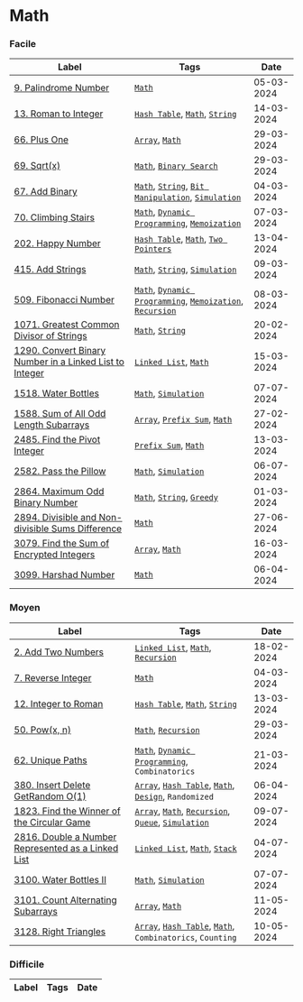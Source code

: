# Math

### Facile

| Label                                                                                                                                             | Tags                                                                                                                       | Date       |
| ------------------------------------------------------------------------------------------------------------------------------------------------- | -------------------------------------------------------------------------------------------------------------------------- | ---------- |
| [9. Palindrome Number](../Probleme/0009.%20Palindrome%20Number/)                                                                                  | [`Math`](./math.md)                                                                                                        | 05-03-2024 |
| [13. Roman to Integer](../Probleme/0013.%20Roman%20to%20Integer/)                                                                                 | [`Hash Table`](./hash_table.md), [`Math`](./math.md), [`String`](./string.md)                                              | 14-03-2024 |
| [66. Plus One](../Probleme/0066.%20Plus%20One/)                                                                                                   | [`Array`](./array.md), [`Math`](./math.md)                                                                                 | 29-03-2024 |
| [69. Sqrt(x)](<../Probleme/0069.%20Sqrt(x)/>)                                                                                                     | [`Math`](./math.md), [`Binary Search`](./binary_search.md)                                                                 | 29-03-2024 |
| [67. Add Binary](../Probleme/0067.%20Add%20Binary/)                                                                                               | [`Math`](./math.md), [`String`](./string.md), [`Bit Manipulation`](./bit_manipulation.md), [`Simulation`](./simulation.md) | 04-03-2024 |
| [70. Climbing Stairs](../Probleme/0070.%20Climbing%20Stairs/)                                                                                     | [`Math`](./math.md), [`Dynamic Programming`](./dp.md), [`Memoization`](./memoization.md)                                   | 07-03-2024 |
| [202. Happy Number](../Probleme/0202.%20Happy%20Number/)                                                                                          | [`Hash Table`](./hash_table.md), [`Math`](./math.md), [`Two Pointers`](./two_pointers.md)                                  | 13-04-2024 |
| [415. Add Strings](../Probleme/0415.%20Add%20Strings/)                                                                                            | [`Math`](./math.md), [`String`](./string.md), [`Simulation`](./simulation.md)                                              | 09-03-2024 |
| [509. Fibonacci Number](../Probleme/0509.%20Fibonacci%20Number/)                                                                                  | [`Math`](./math.md), [`Dynamic Programming`](./dp.md), [`Memoization`](./memoization.md), [`Recursion`](./recursion.md)    | 08-03-2024 |
| [1071. Greatest Common Divisor of Strings](../Probleme/1071.%20Greatest%20Common%20Divisor%20of%20Strings/)                                       | [`Math`](./math.md), [`String`](./string.md)                                                                               | 20-02-2024 |
| [1290. Convert Binary Number in a Linked List to Integer](../Probleme/1290.%20Convert%20Binary%20Number%20in%20a%20Linked%20List%20to%20Integer/) | [`Linked List`](./linked_list.md), [`Math`](./math.md)                                                                     | 15-03-2024 |
| [1518. Water Bottles](../Probleme/1518.%20Water%20Bottles/)                                                                                       | [`Math`](./math.md), [`Simulation`](./simulation.md)                                                                       | 07-07-2024 |
| [1588. Sum of All Odd Length Subarrays](../Probleme/1588.%20Sum%20of%20All%20Odd%20Length%20Subarrays/)                                           | [`Array`](./array.md), [`Prefix Sum`](./prefix_sum.md), [`Math`](./math.md)                                                | 27-02-2024 |
| [2485. Find the Pivot Integer](../Probleme/2485.%20Find%20the%20Pivot%20Integer/)                                                                 | [`Prefix Sum`](./prefix_sum.md), [`Math`](./math.md)                                                                       | 13-03-2024 |
| [2582. Pass the Pillow](../Probleme/2582.%20Pass%20the%20Pillow/)                                                                                 | [`Math`](./math.md), [`Simulation`](./simulation.md)                                                                       | 06-07-2024 |
| [2864. Maximum Odd Binary Number](../Probleme/2864.%20Maximum%20Odd%20Binary%20Number/)                                                           | [`Math`](./math.md), [`String`](./string.md), [`Greedy`](./greedy.md)                                                      | 01-03-2024 |
| [2894. Divisible and Non-divisible Sums Difference](../Probleme/2894.%20Divisible%20and%20Non-divisible%20Sums%20Difference/)                     | [`Math`](./math.md)                                                                                                        | 27-06-2024 |
| [3079. Find the Sum of Encrypted Integers](../Probleme/3079.%20Find%20the%20Sum%20of%20Encrypted%20Integers/)                                     | [`Array`](./array.md), [`Math`](./math.md)                                                                                 | 16-03-2024 |
| [3099. Harshad Number](../Probleme/3099.%20Harshad%20Number/)                                                                                     | [`Math`](./math.md)                                                                                                        | 06-04-2024 |

### Moyen

| Label                                                                                                                                 | Tags                                                                                                                              | Date       |
| ------------------------------------------------------------------------------------------------------------------------------------- | --------------------------------------------------------------------------------------------------------------------------------- | ---------- |
| [2. Add Two Numbers](../Probleme/0002.%20Add%20Two%20Numbers/)                                                                        | [`Linked List`](./linked_list.md), [`Math`](./math.md), [`Recursion`](./recursion.md)                                             | 18-02-2024 |
| [7. Reverse Integer](../Probleme/0007.%20Reverse%20Integer/)                                                                          | [`Math`](./math.md)                                                                                                               | 04-03-2024 |
| [12. Integer to Roman](../Probleme/0012.%20Integer%20to%20Roman/)                                                                     | [`Hash Table`](./hash_table.md), [`Math`](./math.md), [`String`](./string.md)                                                     | 13-03-2024 |
| [50. Pow(x, n)](<../Probleme/0050.%20Pow(x,%20n)/>)                                                                                   | [`Math`](./math.md), [`Recursion`](./recursion.md)                                                                                | 29-03-2024 |
| [62. Unique Paths](../Probleme/0062.%20Unique%20Paths/)                                                                               | [`Math`](./math.md), [`Dynamic Programming`](./dp.md), `Combinatorics`                                                            | 21-03-2024 |
| [380. Insert Delete GetRandom O(1)](<../Probleme/0380.%20Insert%20Delete%20GetRandom%20O(1)/>)                                        | [`Array`](./array.md), [`Hash Table`](./hash_table.md), [`Math`](./math.md), [`Design`](./design.md), `Randomized`                | 06-04-2024 |
| [1823. Find the Winner of the Circular Game](../Probleme/1823.%20Find%20the%20Winner%20of%20the%20Circular%20Game/)                   | [`Array`](./array.md), [`Math`](./math.md), [`Recursion`](./recursion.md), [`Queue`](./queue.md), [`Simulation`](./simulation.md) | 09-07-2024 |
| [2816. Double a Number Represented as a Linked List](../Probleme/2816.%20Double%20a%20Number%20Represented%20as%20a%20Linked%20List/) | [`Linked List`](./linked_list.md), [`Math`](./math.md), [`Stack`](./stack.md)                                                     | 04-07-2024 |
| [3100. Water Bottles II](../Probleme/3100.%20Water%20Bottles%20II/)                                                                   | [`Math`](./math.md), [`Simulation`](./simulation.md)                                                                              | 07-07-2024 |
| [3101. Count Alternating Subarrays](../Probleme/3101.%20Count%20Alternating%20Subarrays/)                                             | [`Array`](./array.md), [`Math`](./math.md)                                                                                        | 11-05-2024 |
| [3128. Right Triangles](../Probleme/3128.%20Right%20Triangles/)                                                                       | [`Array`](./array.md), [`Hash Table`](./hash_table.md), [`Math`](./math.md), `Combinatorics`, `Counting`                          | 10-05-2024 |

### Difficile

| Label | Tags | Date |
| ----- | ---- | ---- |
